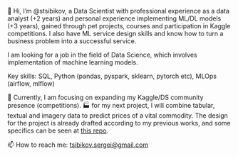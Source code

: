 👋 Hi, I’m @stsibikov, a Data Scientist with professional experience as a data analyst (+2 years) and personal experience implementing ML/DL models (+3 years), gained through pet projects, courses and participation in Kaggle competitions. I also have ML service design skills and know how to turn a business problem into a successful service.

I am looking for a job in the field of Data Science, which involves implementation of machine learning models.

Key skills: SQL, Python (pandas, pyspark, sklearn, pytorch etc), MLOps (airflow, mlflow)

🌱 Currently, I am focusing on expanding my Kaggle/DS community presence (competitions).
:factory: for my next project, I will combine tabular, textual and imagery data to predict prices of a vital commodity. The design for the project is already drafted according to my previous works, and some specifics can be seen at [this repo](https://github.com/stsibikov/price_prediction).

📫 How to reach me: tsibikov.sergei@gmail.com

